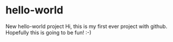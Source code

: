 # hello-world
New hello-world project
Hi, this is my first ever project with github. Hopefully this is going to be fun! :-)
